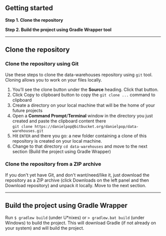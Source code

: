 ## Getting started

**Step 1. Clone the repository**

**Step 2. Build the project using Gradle Wrapper tool**

---

## Clone the repository

### Clone the repository using Git
Use these steps to clone the data-warehouses repository using `git` tool. Cloning allows you to work on your files locally.

1. You’ll see the clone button under the **Source** heading. Click that button.
2. Click Copy to clipboard button to copy the `git clone ...` command to clipboard
3. Create a directory on your local machine that will be the home of your future projects
4. Open a **Command Prompt**/**Terminal** window in the directory you just created and paste the clipboard content there<br>
`git clone https://danielpop@bitbucket.org/danielpop/data-warehouses.git`
5. Hit `ENTER` and there you go: a new folder containing a clone of this repository is created on your local machine. 
6. Change to that directory `cd data-warehouses` and move to the next section (Build the project using Gradle Wrapper)

### Clone the repository from a ZIP archive
If you don't yet have Git, and don't want/need/like it, just download the repository as a ZIP archive 
(click Downloads on the left panel and then Download repository) and unpack it locally. Move to the next section.

---

## Build the project using Gradle Wrapper

Run `$ gradlew build` (under U*nixes) or `> gradlew.bat build` (under Windows) to build the project. This will
 download Gradle (if not already on your system) and will build the project.